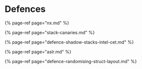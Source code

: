 # Defences

{% page-ref page="nx.md" %}

{% page-ref page="stack-canaries.md" %}

{% page-ref page="defence-shadow-stacks-intel-cet.md" %}

{% page-ref page="aslr.md" %}

{% page-ref page="defence-randomising-struct-layout.md" %}



